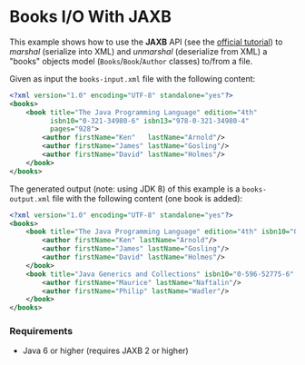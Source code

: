 # Books I/O With JAXB

This example shows how to use the **JAXB** API (see the [official tutorial](http://docs.oracle.com/javase/tutorial/jaxb/index.html))
to *marshal* (serialize into XML) and *unmarshal* (deserialize from XML) a
"books" objects model (`Books`/`Book`/`Author` classes) to/from a file.

Given as input the `books-input.xml` file with the following content:

```xml
<?xml version="1.0" encoding="UTF-8" standalone="yes"?>
<books>
    <book title="The Java Programming Language" edition="4th"
          isbn10="0-321-34980-6" isbn13="978-0-321-34980-4"
          pages="928">
        <author firstName="Ken"   lastName="Arnold"/>
        <author firstName="James" lastName="Gosling"/>
        <author firstName="David" lastName="Holmes"/>
    </book>
</books>
```

The generated output (note: using JDK 8) of this example is a `books-output.xml`
file with the following content (one book is added):

```xml
<?xml version="1.0" encoding="UTF-8" standalone="yes"?>
<books>
    <book title="The Java Programming Language" edition="4th" isbn10="0-321-34980-6" isbn13="978-0-321-34980-4" pages="928">
        <author firstName="Ken" lastName="Arnold"/>
        <author firstName="James" lastName="Gosling"/>
        <author firstName="David" lastName="Holmes"/>
    </book>
    <book title="Java Generics and Collections" isbn10="0-596-52775-6" isbn13="978-0-596-52775-4" pages="286">
        <author firstName="Maurice" lastName="Naftalin"/>
        <author firstName="Philip" lastName="Wadler"/>
    </book>
</books>
```

### Requirements

* Java 6 or higher (requires JAXB 2 or higher)
